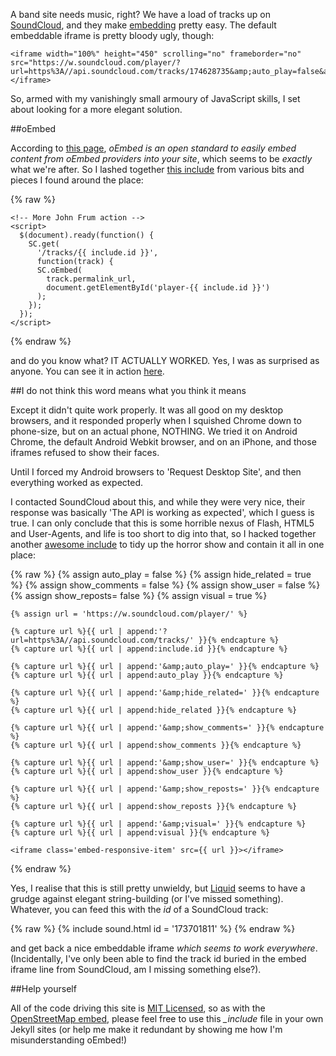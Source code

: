 ---
---

A band site needs music, right? We have a load of tracks up on [SoundCloud](https://soundcloud.com/rawfunkmaharishi), and they make [embedding](http://rawfunkmaharishi.uk/sounds/) pretty easy. The default embeddable iframe is pretty bloody ugly, though:

    <iframe width="100%" height="450" scrolling="no" frameborder="no" src="https://w.soundcloud.com/player/?url=https%3A//api.soundcloud.com/tracks/174628735&amp;auto_play=false&amp;hide_related=false&amp;show_comments=true&amp;show_user=true&amp;show_reposts=false&amp;visual=true"></iframe>

So, armed with my vanishingly small armoury of JavaScript skills, I set about looking for a more elegant solution.

##oEmbed

According to [this page](https://developers.soundcloud.com/docs/oembed), _oEmbed is an open standard to easily embed content from oEmbed providers into your site_, which seems to be _exactly_ what we're after. So I lashed together [this include](https://github.com/rawfunkmaharishi/rawfunkmaharishi.github.io/blob/master/_includes/oembed-sound.html) from various bits and pieces I found around the place:

{% raw %}
    <div class='col-md-{{ include.width }}'>
      <div class='thumbnail'>
        <div class='embed-responsive embed-responsive-16by9'
             id='player-{{ include.id }}'></div>
      </div>
    </div>

    <!-- More John Frum action -->
    <script>
      $(document).ready(function() {
        SC.get(
          '/tracks/{{ include.id }}',
          function(track) {
          SC.oEmbed(
            track.permalink_url,
            document.getElementById('player-{{ include.id }}')
          );
        });
      });
    </script>
{% endraw %}

and do you know what? IT ACTUALLY WORKED. Yes, I was as surprised as anyone. You can see it in action [here](http://rawfunkmaharishi.uk/oembed-sounds/).

##I do not think this word means what you think it means

Except it didn't quite work properly. It was all good on my desktop browsers, and it responded properly when I squished Chrome down to phone-size, but on an actual phone, NOTHING. We tried it on Android Chrome, the default Android Webkit browser, and on an iPhone, and those iframes refused to show their faces.

Until I forced my Android browsers to 'Request Desktop Site', and then everything worked as expected.

I contacted SoundCloud about this, and while they were very nice, their response was basically 'The API is working as expected', which I guess is true. I can only conclude that this is some horrible nexus of Flash, HTML5 and User-Agents, and life is too short to dig into that, so I hacked together another [awesome include](https://github.com/rawfunkmaharishi/rawfunkmaharishi.github.io/blob/master/_includes/sound.html) to tidy up the horror show and contain it all in one place:

{% raw %}
    {% assign auto_play = false %}
    {% assign hide_related = true %}
    {% assign show_comments = false %}
    {% assign show_user = false %}
    {% assign show_reposts= false %}
    {% assign visual = true %}

    {% assign url = 'https://w.soundcloud.com/player/' %}

    {% capture url %}{{ url | append:'?url=https%3A//api.soundcloud.com/tracks/' }}{% endcapture %}
    {% capture url %}{{ url | append:include.id }}{% endcapture %}

    {% capture url %}{{ url | append:'&amp;auto_play=' }}{% endcapture %}
    {% capture url %}{{ url | append:auto_play }}{% endcapture %}

    {% capture url %}{{ url | append:'&amp;hide_related=' }}{% endcapture %}
    {% capture url %}{{ url | append:hide_related }}{% endcapture %}

    {% capture url %}{{ url | append:'&amp;show_comments=' }}{% endcapture %}
    {% capture url %}{{ url | append:show_comments }}{% endcapture %}

    {% capture url %}{{ url | append:'&amp;show_user=' }}{% endcapture %}
    {% capture url %}{{ url | append:show_user }}{% endcapture %}

    {% capture url %}{{ url | append:'&amp;show_reposts=' }}{% endcapture %}
    {% capture url %}{{ url | append:show_reposts }}{% endcapture %}

    {% capture url %}{{ url | append:'&amp;visual=' }}{% endcapture %}
    {% capture url %}{{ url | append:visual }}{% endcapture %}

    <iframe class='embed-responsive-item' src={{ url }}></iframe>
{% endraw %}

Yes, I realise that this is still pretty unwieldy, but [Liquid](http://liquidmarkup.org/) seems to have a grudge against elegant string-building (or I've missed something). Whatever, you can feed this with the _id_ of a SoundCloud track:

{% raw %}
    {% include sound.html id = '173701811' %}
{% endraw %}

and get back a nice embeddable iframe _which seems to work everywhere_. (Incidentally, I've only been able to find the track id buried in the embed iframe line from SoundCloud, am I missing something else?).

##Help yourself

All of the code driving this site is [MIT Licensed](https://github.com/rawfunkmaharishi/rawfunkmaharishi.github.io/blob/master/LICENSE.md), so as with the [OpenStreetMap embed](http://rawfunkmaharishi.uk/blog/2014/11/10/embedding-open-street-map/), please feel free to use this *_include* file in your own Jekyll sites (or help me make it redundant by showing me how I'm misunderstanding oEmbed!)
